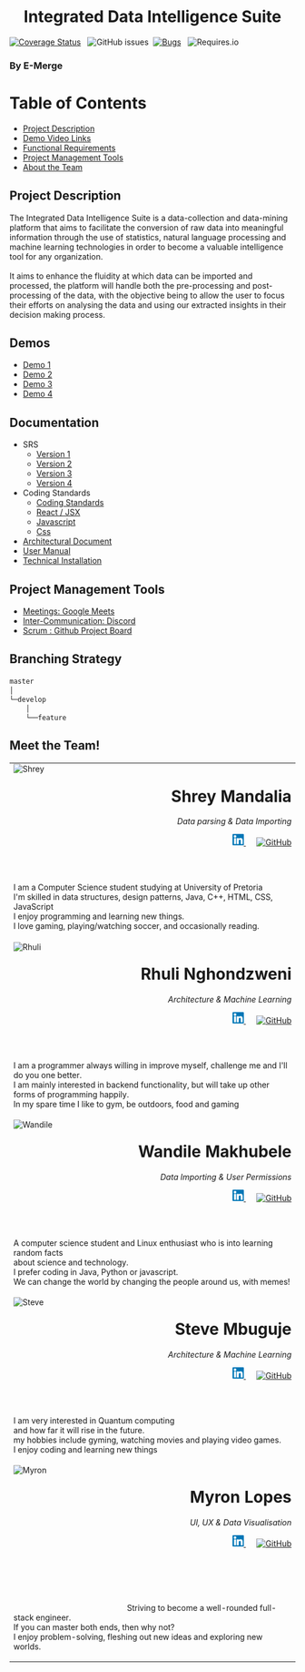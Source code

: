 <div align="center"> <h1> Integrated Data Intelligence Suite </h1> </div>

[![Coverage Status](https://coveralls.io/repos/github/COS301-SE-2021/Integrated-Data-Intelligence-Suite/badge.svg?branch=master)](https://coveralls.io/github/COS301-SE-2021/Integrated-Data-Intelligence-Suite?branch=master) &nbsp; ![GitHub issues](https://img.shields.io/github/issues/COS301-SE-2021/Integrated-Data-Intelligence-Suite) &nbsp;[![Bugs](https://sonarcloud.io/api/project_badges/measure?project=COS301-SE-2021_Integrated-Data-Intelligence-Suite&metric=bugs)](https://sonarcloud.io/dashboard?id=COS301-SE-2021_Integrated-Data-Intelligence-Suite) &nbsp; ![Requires.io](https://img.shields.io/requires/github/COS301-SE-2021/Integrated-Data-Intelligence-Suit/requirements)

<h3>By E-Merge</h3>

# Table of Contents
- [Project Description](#project-overview)
- [Demo Video Links](#demo-video-links)
- [Functional Requirements](#srs)
- [Project Management Tools](#project-board)
- [About the Team](#about-members)

<a name="project-overview"></a>
## Project Description
The Integrated Data Intelligence Suite is a data-collection and data-mining platform that aims to facilitate the conversion of raw data into meaningful information through the use of statistics, natural language processing and machine learning technologies in order to become a valuable intelligence tool for any organization.
<br><br>
It aims to enhance the fluidity at which data can be imported and processed, the platform will handle both the pre-processing and post-processing of the data, with the objective being to allow the user to focus their efforts on analysing the data and using our extracted insights in their decision making process.

<a name="demo-video-links"></a>
## Demos
* [Demo 1](https://drive.google.com/drive/folders/1ZRMPPnWl1-HEA_9O5I-z9Yo28eZJGeFe?usp=sharing)
* [Demo 2](https://drive.google.com/drive/folders/14kmO0cMqXNRhRyrHOQesGElyXNcm97fQ?usp=sharing)
* [Demo 3](https://drive.google.com/drive/folders/1bOlrq45IenFO2175vvWJfXkMIdHbBB4S?usp=sharing)
* [Demo 4](https://drive.google.com/file/d/17gdtjC-3RLoj4fvSpO54PJA3qcTlCxwB/view?usp=sharing)

<a name="srs"></a>
## Documentation
* SRS
  * [Version 1](https://drive.google.com/drive/folders/1ZRMPPnWl1-HEA_9O5I-z9Yo28eZJGeFe?usp=sharing)
  * [Version 2](https://drive.google.com/drive/folders/14kmO0cMqXNRhRyrHOQesGElyXNcm97fQ?usp=sharing)
  * [Version 3](https://drive.google.com/drive/folders/1bOlrq45IenFO2175vvWJfXkMIdHbBB4S?usp=sharing)
  * [Version 4](https://drive.google.com/drive/folders/10fYhXaRXfoVa2CuwIZXvIz6KQ6MV8RLk?usp=sharing)
* Coding Standards 
  * [Coding Standards](https://drive.google.com/drive/folders/10fYhXaRXfoVa2CuwIZXvIz6KQ6MV8RLk?usp=sharing)
  * [React / JSX](https://github.com/COS301-SE-2021/Integrated-Data-Intelligence-Suite/blob/develop/frontend/coding%20standards/reactCodingStandards.md)
  * [Javascript](https://github.com/COS301-SE-2021/Integrated-Data-Intelligence-Suite/blob/develop/frontend/coding%20standards/javascriptCodingStandards.md)
  * [Css](https://github.com/COS301-SE-2021/Integrated-Data-Intelligence-Suite/blob/develop/frontend/coding%20standards/cssCodingStandards.md)
* [Architectural Document](https://drive.google.com/drive/folders/10fYhXaRXfoVa2CuwIZXvIz6KQ6MV8RLk?usp=sharing)
* [User Manual](https://drive.google.com/drive/folders/10fYhXaRXfoVa2CuwIZXvIz6KQ6MV8RLk?usp=sharing)
* [Technical Installation](https://drive.google.com/drive/folders/10fYhXaRXfoVa2CuwIZXvIz6KQ6MV8RLk?usp=sharing)

<a name="project-board"></a>
## Project Management Tools
* [Meetings: Google Meets]()
* [Inter-Communication: Discord]()
* [Scrum : Github Project Board](https://github.com/COS301-SE-2021/Integrated-Data-Intelligence-Suite/projects/8)

<a name="branching strategy"></a>
## Branching Strategy
```
master
│   
└─develop
    │
    └──feature
```

<a name="about-members"></a>
## Meet the Team!

<table>
<!-- --------------------- -->
<!--  Shrey ----------------->
<!-- --------------------- -->
<tr>
<td>

  <div>
    <img align="left" alt="Shrey" width="200px" height="200px" src="https://i.imgur.com/sX6JNYi.jpg">
  </div>


<h1 align="right">Shrey Mandalia</h1>

<p align="right"><em>Data parsing & Data Importing</em></p>
 <p align="right">
      <a href="https://www.linkedin.com/in/shrey-mandalia-5b9a961b8/">
        <img  alt="Linkedin" width="20px" height="20px" src="https://raw.githubusercontent.com/dev-akshat/archive/main/images/svgs/social_media/linkedin.svg"/>
      </a>
      &nbsp&nbsp&nbsp&nbsp
     <a href="https://github.com/dev-akshat">
        <img alt="GitHub" width="20px" height="20px" src="https://github.com/myronlopes-tuks/misc/blob/master/GitHub-Mark/PNG/GitHub-Mark-Light-32px.png"/>
      </a>
    </p>

<br>

<p><br>
I am a Computer Science student studying at University of Pretoria <br>
I'm skilled in data structures, design patterns, Java, C++, HTML, CSS, JavaScript <br>
I enjoy programming and learning new things. <br>
I love gaming, playing/watching soccer, and occasionally reading. <br>
</p>
</td>
</tr>
 
<!-- --------------------- -->
<!--  Rhuli ----------------->
<!-- --------------------- -->
<tr>
<td>

  <div>
    <img align='left' alt="Rhuli" src="https://avatars.githubusercontent.com/u/82459444?s=400&u=03c9b49c05229b42983fa2a6535101cf05564bc8&v=4" width="200pt">

  </div>

<h1 align="right">Rhuli Nghondzweni</h1>

<p align="right"><em>Architecture & Machine Learning</em></p>
 <p align="right">
     <a href="https://www.linkedin.com/in/rhuli-nghondzweni-28a0a6210/">
        <img  alt="Linkedin" width="20px" height="20px" src="https://raw.githubusercontent.com/dev-akshat/archive/main/images/svgs/social_media/linkedin.svg"/>
      </a>
      &nbsp&nbsp&nbsp&nbsp
      <a href="https://github.com/u18003517-Rhuli">
        <img alt="GitHub" width="20px" height="20px" src="https://github.com/myronlopes-tuks/misc/blob/master/GitHub-Mark/PNG/GitHub-Mark-Light-32px.png"/>
      </a>
    </p>

<br>

<p>
<br>
I am a programmer always willing in improve myself, challenge me and I'll do you one better. <br>
I am mainly interested in backend functionality, but will take up other forms of programming happily. <br>
In my spare time I like to gym, be outdoors, food and gaming <br>
</p>
</td>
</tr>

<!-- --------------------- -->
<!--  Wandile --------------->
<!-- --------------------- -->
<tr>
<td>

  <div>
    <img align='left' alt="Wandile"  src="https://avatars.githubusercontent.com/u/81305595?s=400&u=3f7a2dfb37af9c23b5feac1dc47261c8508bbefa&v=4" width="200pt">

  </div>


<h1 align="right">Wandile Makhubele</h1>

<p align="right"> <em>Data Importing & User Permissions</em></p>

</p>
 <p align="right">
      <a href="https://www.linkedin.com/in/wandile-makhubele-4a2579131">
        <img  alt="Linkedin" width="20px" height="20px" src="https://raw.githubusercontent.com/dev-akshat/archive/main/images/svgs/social_media/linkedin.svg"/>
      </a>
      &nbsp&nbsp&nbsp&nbsp
      <a href="https://github.com/abDivergent">
        <img alt="GitHub" width="20px" height="20px" src="https://github.com/myronlopes-tuks/misc/blob/master/GitHub-Mark/PNG/GitHub-Mark-Light-32px.png"/>
      </a>
    </p>

<br>

<p>
 <br>
A computer science student and Linux enthusiast who is into learning random facts<br>
about science and technology.<br>
I prefer coding in Java, Python or javascript.<br>
We can change the world by changing the people around us, with memes!<br>
</p>
</td>
</tr>

<!-- --------------------- -->
<!--  Steve ----------------->
<!-- --------------------- -->
<tr>
<td>

  <div>
    <img align='left' alt="Steve"  src="https://avatars.githubusercontent.com/u/73910152?s=400&u=5f3529e51f9c2f7504a574a6b0965edc5c6cbf69&v=4" width="200pt">

  </div>


<h1 align="right">Steve Mbuguje</h1>

<p align="right"><em>Architecture & Machine Learning</em></p>
 <p align="right">
       <a href="https://www.linkedin.com/in/steve-mbuguje-851b1520b/">
        <img  alt="Linkedin" width="20px" height="20px" src="https://raw.githubusercontent.com/dev-akshat/archive/main/images/svgs/social_media/linkedin.svg"/>
      </a>
      &nbsp&nbsp&nbsp&nbsp
     <a href="https://github.com/u18008390">
        <img alt="GitHub" width="20px" height="20px" src="https://github.com/myronlopes-tuks/misc/blob/master/GitHub-Mark/PNG/GitHub-Mark-Light-32px.png"/>
      </a>
</p>

<br>

<p>
<br>
I am very interested in Quantum computing <br>
and how far it will rise in the future.<br>
my hobbies include gyming, watching movies and playing video games.<br>
I enjoy coding and learning new things<br>
</p>
</td>
</tr>
 

 
<!-- --------------------- -->
<!--  Myron------------------>
<!-- --------------------- -->
<tr>
<td>

  <div>
    <img align='left' alt="Myron" height="250px" src="https://github.com/myronlopes-tuks/myronlopes-tuks.github.io/blob/main/formal_shadow.jpg" width="200pt">
  </div>


<h1 align="right">Myron Lopes</h1>

<p align="right"><em>UI, UX & Data Visualisation</em></p>
 <p align="right">
       <a href="https://www.linkedin.com/in/myron-lopes/">
        <img  alt="Linkedin" width="20px" height="20px" src="https://raw.githubusercontent.com/dev-akshat/archive/main/images/svgs/social_media/linkedin.svg"/>
      </a>
      &nbsp&nbsp&nbsp&nbsp
       <a href="https://github.com/myronlopes-tuks">
        <img alt="GitHub" width="20px" height="20px" src="https://github.com/myronlopes-tuks/misc/blob/master/GitHub-Mark/PNG/GitHub-Mark-Light-32px.png"/>
      </a>
    </p>

<br>

<p>
<br> 
<br> 
<br>
Striving to become a well-rounded full-stack engineer.<br>
If you can master both ends, then why not?<br>
I enjoy problem-solving, fleshing out new ideas and exploring new worlds.<br>
</p>
</td>
</tr>


</table>
